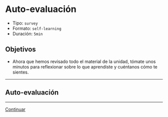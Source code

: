 # Auto-evaluación
- Tipo: `survey`
- Formato: `self-learning`
- Duración: `5min`

## Objetivos

- Ahora que hemos revisado todo el material de la unidad, tómate unos minutos
para reflexionar sobre lo que aprendiste y cuéntanos cómo te sientes.

***

## Auto-evaluación

***

[Continuar](/01-bootcamp/03-user-experience-design-bootcamp-2017-2/00-intro-ux-design/13-closing.md)